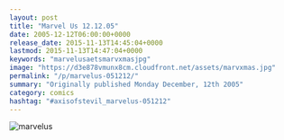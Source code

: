 ```yaml
---
layout: post
title: "Marvel Us 12.12.05"
date: 2005-12-12T06:00:00+0000
release_date: 2015-11-13T14:45:04+0000
lastmod: 2015-11-13T14:47:04+0000
keywords: "marvelusaetsmarvxmasjpg"
image: "https://d3e878vmunx8cm.cloudfront.net/assets/marvxmas.jpg"
permalink: "/p/marvelus-051212/"
summary: "Originally published Monday December, 12th 2005"
category: comics
hashtag: "#axisofstevil_marvelus-051212"
---
```


![marvelus](https://d3e878vmunx8cm.cloudfront.net/assets/marvxmas.jpg)
